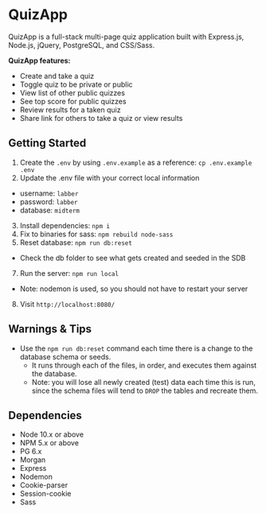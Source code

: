 # QuizApp

QuizApp is a full-stack multi-page quiz application built with Express.js, Node.js, jQuery, PostgreSQL, and CSS/Sass. 

**QuizApp features:**
- Create and take a quiz
- Toggle quiz to be private or public
- View list of other public quizzes
- See top score for public quizzes
- Review results for a taken quiz
- Share link for others to take a quiz or view results

<!-- ## Final Product
!["Screenshot of profile page with public and private quizzes"](/docs/toggle-private.png)

!["Screenshot of creating a quiz"](/docs/create-quiz.png)

!["Screenshot of taking a quiz"](/docs/take-quiz.png)

!["Screenshot of quiz results"](/docs/quiz-results.png)

!["Screenshot of homepage with top score"](/docs/home-top-score.png) -->

## Getting Started

1. Create the `.env` by using `.env.example` as a reference: `cp .env.example .env`
2. Update the .env file with your correct local information 
  - username: `labber` 
  - password: `labber` 
  - database: `midterm`
3. Install dependencies: `npm i`
4. Fix to binaries for sass: `npm rebuild node-sass`
5. Reset database: `npm run db:reset`
  - Check the db folder to see what gets created and seeded in the SDB
7. Run the server: `npm run local`
  - Note: nodemon is used, so you should not have to restart your server
8. Visit `http://localhost:8080/`

## Warnings & Tips

- Use the `npm run db:reset` command each time there is a change to the database schema or seeds. 
  - It runs through each of the files, in order, and executes them against the database. 
  - Note: you will lose all newly created (test) data each time this is run, since the schema files will tend to `DROP` the tables and recreate them.

## Dependencies

- Node 10.x or above
- NPM 5.x or above
- PG 6.x
- Morgan
- Express
- Nodemon
- Cookie-parser
- Session-cookie
- Sass
